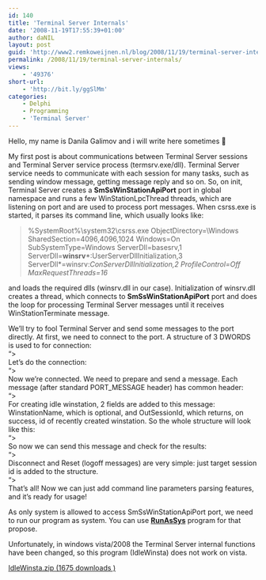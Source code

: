 ```yaml
---
id: 140
title: 'Terminal Server Internals'
date: '2008-11-19T17:55:39+01:00'
author: daNIL
layout: post
guid: 'http://www2.remkoweijnen.nl/blog/2008/11/19/terminal-server-internals/'
permalink: /2008/11/19/terminal-server-internals/
views:
    - '49376'
short-url:
    - 'http://bit.ly/ggSlMm'
categories:
    - Delphi
    - Programming
    - 'Terminal Server'
---
```


Hello, my name is Danila Galimov and i will write here sometimes 🙂

My first post is about communications between Terminal Server sessions and Terminal Server service process (termsrv.exe/dll). Terminal Server service needs to communicate with each session for many tasks, such as sending window message, getting message reply and so on. So, on init, Terminal Server creates a **SmSsWinStationApiPort** port in global namespace and runs a few WinStationLpcThread threads, which are listening on port and are used to process port messages. When csrss.exe is started, it parses its command line, which usually looks like:

> %SystemRoot%\\system32\\csrss.exe ObjectDirectory=\\Windows SharedSection=4096,4096,1024 Windows=On SubSystemType=Windows ServerDll=basesrv,1 ServerDll=**winsrv***:UserServerDllInitialization,3 ServerDll*=winsrv:*ConServerDllInitialization,2 ProfileControl=Off MaxRequestThreads=16*

and loads the required dlls (winsrv.dll in our case). Initialization of winsrv.dll creates a thread, which connects to **SmSsWinStationApiPort** port and does the loop for processing Terminal Server messages until it receives WinStationTerminate message.

We’ll try to fool Terminal Server and send some messages to the port directly. At first, we need to connect to the port. A structure of 3 DWORDS is used to for connection:  
“&gt;  
Let’s do the connection:  
“&gt;  
Now we’re connected. We need to prepare and send a message. Each message (after standard PORT\_MESSAGE header) has common header:  
“&gt;  
For creating idle winstation, 2 fields are added to this message: WinstationName, which is optional, and OutSessionId, which returns, on success, id of recently created winstation. So the whole structure will look like this:  
“&gt;  
So now we can send this message and check for the results:  
“&gt;  
Disconnect and Reset (logoff messages) are very simple: just target session id is added to the structure.  
“&gt;  
That’s all! Now we can just add command line parameters parsing features, and it’s ready for usage!

As only system is allowed to access SmSsWinStationApiPort port, we need to run our program as system. You can use **[RunAsSys](http://blog.delphi-jedi.net/2008/05/08/runassys-10-preview/)** program for that propose.

Unfortunately, in windows vista/2008 the Terminal Server internal functions have been changed, so this program (IdleWinsta) does not work on vista.

[ IdleWinsta.zip (1675 downloads ) ](http://192.168.40.25:8081/download/idlewinsta-zip/?tmstv=1726048918 "Version 1.0")